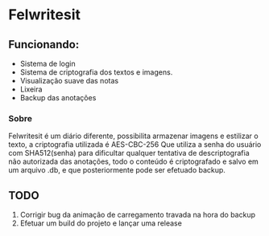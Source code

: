# Felwritesit

## Funcionando:
  
  - Sistema de login
  - Sistema de criptografia dos textos e imagens.
  - Visualização suave das notas
  - Lixeira
  - Backup das anotações
  
### Sobre
Felwritesit é um diário diferente, possibilita armazenar imagens e estilizar o texto, a criptografia utilizada é AES-CBC-256 
Que utiliza a senha do usuário com SHA512(senha) para dificultar qualquer tentativa de descriptografia não autorizada das anotações,
todo o conteúdo é criptografado e salvo em um arquivo .db, e que posteriormente pode ser efetuado backup.

## TODO
 1. Corrigir bug da animação de carregamento travada na hora do backup 
 2. Efetuar um build do projeto e lançar uma release
